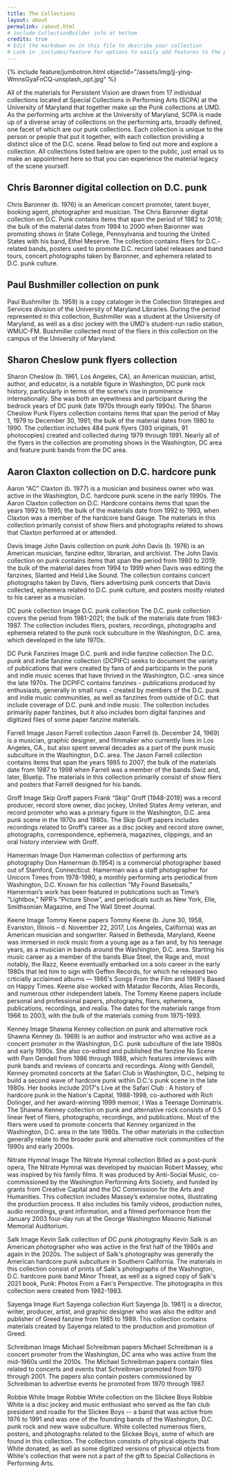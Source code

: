 ```yaml
---
title: The Collections
layout: about
permalink: /about.html
# include CollectionBuilder info at bottom
credits: true
# Edit the markdown on in this file to describe your collection
# Look in _includes/feature for options to easily add features to the page
---
```


{% include feature/jumbotron.html objectid="/assets/img/jj-ying-WmnsGyaFnCQ-unsplash_opt.jpg" %}

All of the materials for Persistent Vision are drawn from 17 individual collections located at Special Collections in Performing Arts (SCPA) at the University of Maryland that together make up the Punk collections at UMD. As the performing arts archive at the University of Maryland, SCPA is made up of a diverse array of collections on the performing arts, broadly defined, one facet of which are our punk collections. Each collection is unique to the person or people that put it together, with each collection providing a distinct slice of the D.C. scene. Read below to find out more and explore a collection. All collections listed below are open to the public, just email us to make an appointment here so that you can experience the material legacy of the scene yourself.

## Chris Baronner digital collection on D.C. punk

Chris Baronner (b. 1976) is an American concert promoter, talent buyer, booking agent, photographer and musician. The Chris Baronner digital collection on D.C. Punk contains items that span the period of 1982 to 2018; the bulk of the material dates from 1994 to 2000 when Baronner was promoting shows in State College, Pennsylvania and touring the United States with his band, Ethel Meserve. The collection contains fliers for D.C.-related bands, posters used to promote D.C. record label releases and band tours, concert photographs taken by Baronner, and ephemera related to D.C. punk culture.


## Paul Bushmiller collection on punk

Paul Bushmiller (b. 1959) is a copy cataloger in the Collection Strategies and Services division of the University of Maryland Libraries. During the period represented in this collection, Bushmiller was a student at the University of Maryland, as well as a disc jockey with the UMD's student-run radio station, WMUC-FM. Bushmiller collected most of the fliers in this collection on the campus of the University of Maryland.

## Sharon Cheslow punk flyers collection

Sharon Cheslow (b. 1961, Los Angeles, CA), an American musician, artist, author, and educator, is a notable figure in Washington, DC punk rock history, particularly in terms of the scene’s rise in prominence internationally. She was both an eyewitness and participant during the bedrock years of DC punk (late 1970s through early 1990s). The Sharon Cheslow Punk Flyers collection contains items that span the period of May 1, 1979 to December 30, 1991; the bulk of the material dates from 1980 to 1990. The collection includes 484 punk flyers (393 originals, 91 photocopies) created and collected during 1979 through 1991. Nearly all of the flyers in the collection are promoting shows in the Washington, DC area and feature punk bands from the DC area.

## Aaron Claxton collection on D.C. hardcore punk
Aaron “AC” Claxton (b. 1977) is a musician and business owner who was active in the Washington, D.C. hardcore punk scene in the early 1990s. The Aaron Claxton collection on D.C. Hardcore contains items that span the years 1992 to 1995; the bulk of the materials date from 1992 to 1993, when Claxton was a member of the hardcore band Gauge. The materials in this collection primarily consist of show fliers and photographs related to shows that Claxton performed at or attended.

Davis Image
John Davis collection on punk
John Davis (b. 1976) is an American musician, fanzine editor, librarian, and archivist. The John Davis collection on punk contains items that span the period from 1980 to 2019; the bulk of the material dates from 1994 to 1999 when Davis was editing the fanzines, Slanted and Held Like Sound. The collection contains concert photographs taken by Davis, fliers advertising punk concerts that Davis collected, ephemera related to D.C. punk culture, and posters mostly related to his career as a musician.

DC punk collection Image
D.C. punk collection
The D.C. punk collection covers the period from 1981-2021; the bulk of the materials date from 1983-1987. The collection includes fliers, posters, recordings, photographs and ephemera related to the punk rock subculture in the Washington, D.C. area, which developed in the late 1970s.

DC Punk Fanzines Image
D.C. punk and indie fanzine collection
The D.C. punk and indie fanzine collection (DCPIFC) seeks to document the variety of publications that were created by fans of and participants in the punk and indie music scenes that have thrived in the Washington, D.C.-area since the late 1970s. The DCPIFC contains fanzines - publications produced by enthusiasts, generally in small runs - created by members of the D.C. punk and indie music communities, as well as fanzines from outside of D.C. that include coverage of D.C. punk and indie music. The collection includes primarily paper fanzines, but it also includes born digital fanzines and digitized files of some paper fanzine materials.

Farrell Image
Jason Farrell collection
Jason Farrell (b. December 24, 1969) is a musician, graphic designer, and filmmaker who currently lives in Los Angeles, CA., but also spent several decades as a part of the punk music subculture in the Washington, D.C. area. The Jason Farrell collection contains items that span the years 1985 to 2007; the bulk of the materials date from 1987 to 1998 when Farrell was a member of the bands Swiz and, later, Bluetip. The materials in this collection primarily consist of show fliers and posters that Farrell designed for his bands.

Groff Image
Skip Groff papers
Frank “Skip” Groff [1948-2019] was a record producer, record store owner, disc jockey, United States Army veteran, and record promoter who was a primary figure in the Washington, D.C. area punk scene in the 1970s and 1980s. The Skip Groff papers includes recordings related to Groff’s career as a disc jockey and record store owner, photographs, correspondence, ephemera, magazines, clippings, and an oral history interview with Groff.

Hamerman Image
Don Hamerman collection of performing arts photography
Don Hamerman (b.1954) is a commercial photographer based out of Stamford, Connecticut. Hamerman was a staff photographer for Unicorn Times from 1978-1980, a monthly performing arts periodical from Washington, D.C. Known for his collection "My Found Baseballs," Hamerman’s work has been featured in publications such as Time’s “Lightbox,” NPR’s “Picture Show”, and periodicals such as New York, Elle, Smithsonian Magazine, and The Wall Street Journal.

Keene Image
Tommy Keene papers
Tommy Keene (b. June 30, 1958, Evanston, Illinois – d. November 22, 2017, Los Angeles, California) was an American musician and songwriter. Raised in Bethesda, Maryland, Keene was immersed in rock music from a young age as a fan and, by his teenage years, as a musician in bands around the Washington, D.C. area. Starting his music career as a member of the bands Blue Steel, the Rage and, most notably, the Razz, Keene eventually embarked on a solo career in the early 1980s that led him to sign with Geffen Records, for which he released two crticially acclaimed albums — 1986's Songs From the Film and 1989's Based on Happy Times. Keene also worked with Matador Records, Alias Records, and numerous other independent labels. The Tommy Keene papers include personal and professional papers, photographs, fliers, ephemera, publications, recordings, and realia. The dates for the materials range from 1966 to 2003, with the bulk of the materials coming from 1975-1993.

Kenney Image
Shawna Kenney collection on punk and alternative rock
Shawna Kenney (b. 1969) is an author and instructor who was active as a concert promoter in the Washington, D.C. punk subculture of the late 1980s and early 1990s. She also co-edited and published the fanzine No Scene with Pam Gendell from 1986 through 1988, which features interviews with punk bands and reviews of concerts and recordings. Along with Gendell, Kenney promoted concerts at the Safari Club in Washington, D.C., helping to build a second wave of hardcore punk within D.C.'s punk scene in the late 1980s. Her books include 2017's Live at the Safari Club : A history of hardcore punk in the Nation's Capital, 1988-1998, co-authored with Rich Dolinger, and her award-winning 1999 memoir, I Was a Teenage Dominatrix. The Shawna Kenney collection on punk and alternative rock consists of 0.5 linear feet of fliers, photographs, recordings, and publications. Most of the fliers were used to promote concerts that Kenney organized in the Washington, D.C. area in the late 1980s. The other materials in the collection generally relate to the broader punk and alternative rock communities of the 1990s and early 2000s.

Nitrate Hymnal Image
The Nitrate Hymnal collection
Billed as a post-punk opera, The Nitrate Hymnal was developed by musician Robert Massey, who was inspired by his family films. It was produced by Anti-Social Music, co-commissioned by the Washington Performing Arts Society, and funded by grants from Creative Capital and the DC Commission for the Arts and Humanities. This collection includes Massey’s extensive notes, illustrating the production process. It also includes his family videos, production notes, audio recordings, grant information, and a filmed performance from the January 2003 four-day run at the George Washington Masonic National Memorial Auditorium.

Salk Image
Kevin Salk collection of DC punk photography
Kevin Salk is an American photographer who was active in the first half of the 1980s and again in the 2020s. The subject of Salk's photography was generally the American hardcore punk subculture in Southern California. The materials in this collection consist of prints of Salk's photographs of the Washington, D.C. hardcore punk band Minor Threat, as well as a signed copy of Salk's 2021 book, Punk: Photos From a Fan's Perspective. The photographs in this collection were created from 1982-1983.

Sayenga Image
Kurt Sayenga collection
Kurt Sayenga [b. 1961] is a director, writer, producer, artist, and graphic designer who was also the editor and publisher of Greed fanzine from 1985 to 1989. This collection contains materials created by Sayenga related to the production and promotion of Greed.

Schreibman Image
Michael Schreibman papers
Michael Schreibman is a concert promoter from the Washington, DC area who was active from the mid-1960s until the 2010s. The Michael Schreibman papers contain files related to concerts and events that Schreibman promoted from 1970 through 2001. The papers also contain posters commissioned by Schreibman to advertise events he promoted from 1970 through 1987.

Robbie White Image
Robbie White collection on the Slickee Boys
Robbie White is a disc jockey and music enthusiast who served as the fan club president and roadie for the Slickee Boys -- a band that was active from 1976 to 1991 and was one of the founding bands of the Washington, D.C. punk rock and new wave subculture. White collected numerous fliers, posters, and photographs related to the Slickee Boys, some of which are found in this collection. The collection consists of physical objects that White donated, as well as some digitized versions of physical objects from White's collection that were not a part of the gift to Special Collections in Performing Arts.
